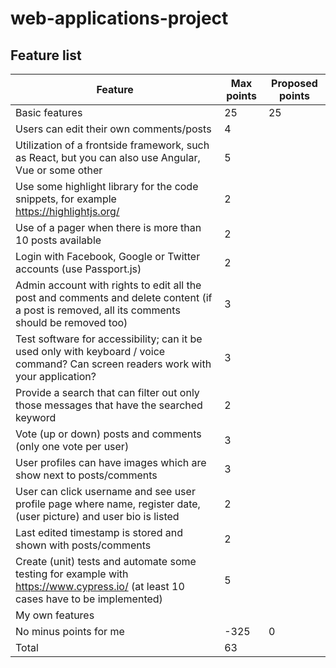 # web-applications-project

## Feature list
|  Feature | Max points   | Proposed points   |
|---|---|---|
|Basic features|  25 |  25 |
|  Users can edit their own comments/posts | 4  |   |
|Utilization of a frontside framework, such as React, but you can also use Angular, Vue or some other|  5 |   |
|Use some highlight library for the code snippets, for example https://highlightjs.org/| 2  |   |
|  Use of a pager when there is more than 10 posts available|  2 |   |
|  Login with Facebook, Google or Twitter accounts (use Passport.js) |  2 |   |
|  Admin account with rights to edit all the post and comments and delete content (if a post is removed, all its comments should be removed too) |3   |   |
|   Test software for accessibility; can it be used only with keyboard / voice command? Can screen readers work with your application?| 3  |   |
| Provide a search that can filter out only those messages that have the searched keyword  |  2 |   |
|  Vote (up or down) posts and comments (only one vote per user) |  3 |   |
|  User profiles can have images which are show next to posts/comments |  3 |   |
|  User can click username and see user profile page where name, register date, (user picture) and user bio is listed |  2 |   |
| Last edited timestamp is stored and shown with posts/comments  | 2  |   |
|  Create (unit) tests and automate some testing for example with https://www.cypress.io/ (at least 10 cases have to be implemented) | 5  |   |
| My own features| | |
|No minus points for me|-325| 0|
| Total| 63| |

